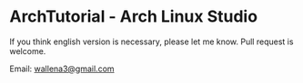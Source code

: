 # ArchTutorial - Arch Linux Studio

If you think english version is necessary, please let me know. Pull request is welcome.

Email: wallena3@gmail.com
